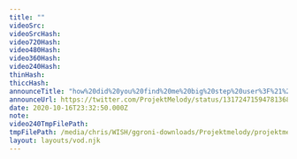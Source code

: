 ```yaml
---
title: ""
videoSrc: 
videoSrcHash: 
video720Hash: 
video480Hash: 
video360Hash: 
video240Hash: 
thinHash: 
thiccHash: 
announceTitle: "how%20did%20you%20find%20me%20big%20step%20user%3F%21%20%3E.%3C"
announceUrl: https://twitter.com/ProjektMelody/status/1317247159478136832
date: 2020-10-16T23:32:50.000Z
note: 
video240TmpFilePath: 
tmpFilePath: /media/chris/WISH/ggroni-downloads/Projektmelody/projektmelody_2020-10-16_23-37-21.mkv
layout: layouts/vod.njk
---
```


